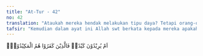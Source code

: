 ```yaml
---
title: "At-Tur - 42"
no: 42
translation: "Ataukah mereka hendak melakukan tipu daya? Tetapi orang-orang yang kafir itu, justru merekalah yang terkena tipu daya."
tafsir: "Kemudian dalam ayat ini Allah swt berkata kepada mereka apakah mereka (orang-orang musyrik) hendak menipu manusia dan Rasul dengan perkataan mereka tentang rasul dan agama? Kalau memang ini yang mereka kehendaki, maka tipu daya mereka akan kembali kepada mereka sendiri."
---
```


اَمْ يُرِيْدُوْنَ كَيْدًاۗ فَالَّذِيْنَ كَفَرُوْا هُمُ الْمَكِيْدُوْنَۗ  
